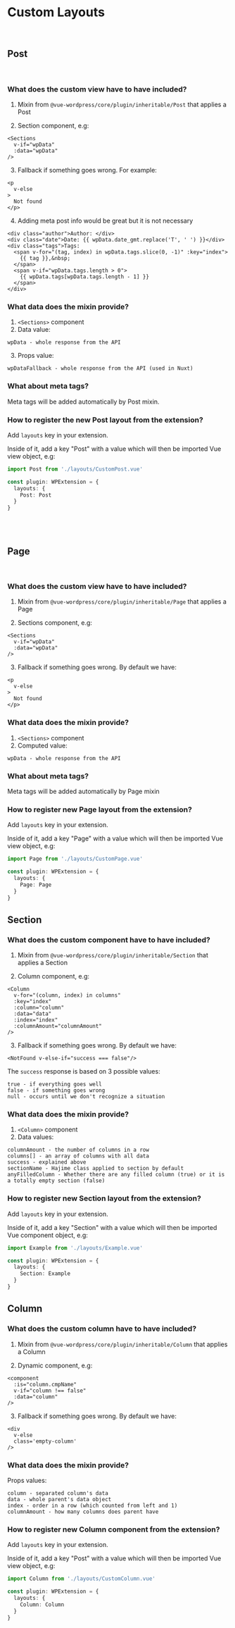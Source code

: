 # Custom Layouts

<br>

## Post

<br>

### What does the custom view have to have included?

1. Mixin from ```@vue-wordpress/core/plugin/inheritable/Post``` that applies a Post 

2. Section component, e.g:
```vue
<Sections
  v-if="wpData"
  :data="wpData"
/>
```
3. Fallback if something goes wrong. For example:
```vue
<p
  v-else
>
  Not found
</p>
```

4. Adding meta post info would be great but it is not necessary
```vue
<div class="author">Author: </div>
<div class="date">Date: {{ wpData.date_gmt.replace('T', ' ') }}</div>
<div class="tags">Tags: 
  <span v-for="(tag, index) in wpData.tags.slice(0, -1)" :key="index">
    {{ tag }},&nbsp;
  </span>
  <span v-if="wpData.tags.length > 0">
    {{ wpData.tags[wpData.tags.length - 1] }}
  </span>
</div>
```

### What data does the mixin provide?

1. `<Sections>` component
2. Data value:

```
wpData - whole response from the API
```
3. Props value:

```
wpDataFallback - whole response from the API (used in Nuxt)
```

### What about meta tags?
Meta tags will be added automatically by Post mixin.

### How to register the new Post layout from the extension?

Add `layouts` key in your extension.

Inside of it, add a key "Post" with a value which will then be imported Vue view object, e.g:

```ts
import Post from './layouts/CustomPost.vue'

const plugin: WPExtension = {
  layouts: {
    Post: Post
  }
}
```

<br>

<br>

## Page

<br>

### What does the custom view have to have included?

1. Mixin from ```@vue-wordpress/core/plugin/inheritable/Page``` that applies a Page 

2. Sections component, e.g:
```vue
<Sections
  v-if="wpData"
  :data="wpData"
/>
```
3. Fallback if something goes wrong. By default we have:
```vue
<p
  v-else
>
  Not found
</p>
```

### What data does the mixin provide?

1. `<Sections>` component
2. Computed value:

```
wpData - whole response from the API
```

### What about meta tags?
Meta tags will be added automatically by Page mixin

### How to register new Page layout from the extension?

Add `layouts` key in your extension.

Inside of it, add a key "Page" with a value which will then be imported Vue view object, e.g:

```ts
import Page from './layouts/CustomPage.vue'

const plugin: WPExtension = {
  layouts: {
    Page: Page
  }
}
```

## Section

### What does the custom component have to have included?

1. Mixin from ```@vue-wordpress/core/plugin/inheritable/Section``` that applies a Section 

2. Column component, e.g:
```vue
<Column
  v-for="(column, index) in columns"
  :key="index"
  :column="column"
  :data="data"
  :index="index"
  :columnAmount="columnAmount"
/>
```
3. Fallback if something goes wrong. By default we have:
```vue
<NotFound v-else-if="success === false"/>
```

The `success` response is based on 3 possible values:

```
true - if everything goes well   
false - if something goes wrong   
null - occurs until we don't recognize a situation
```

### What data does the mixin provide?

1. `<Column>` component
2. Data values:

```
columnAmount - the number of columns in a row
columns[] - an array of columns with all data
success - explained above
sectionName - Hajime class applied to section by default
anyFilledColumn - Whether there are any filled column (true) or it is a totally empty section (false)
```

### How to register new Section layout from the extension?

Add `layouts` key in your extension.

Inside of it, add a key "Section" with a value which will then be imported Vue component object, e.g:

```ts
import Example from './layouts/Example.vue'

const plugin: WPExtension = {
  layouts: {
    Section: Example
  }
}
```

## Column

### What does the custom column have to have included?

1. Mixin from ```@vue-wordpress/core/plugin/inheritable/Column``` that applies a Column 

2. Dynamic component, e.g:
```vue
<component
  :is="column.cmpName"
  v-if="column !== false"
  :data="column"
/>
```
3. Fallback if something goes wrong. By default we have:
```vue
<div 
  v-else
  class='empty-column'
/>
```

### What data does the mixin provide?

Props values:

```
column - separated column's data
data - whole parent's data object
index - order in a row (which counted from left and 1)
columnAmount - how many columns does parent have
```

### How to register new Column component from the extension?

Add `layouts` key in your extension.

Inside of it, add a key "Post" with a value which will then be imported Vue view object, e.g:

```ts
import Column from './layouts/CustomColumn.vue'

const plugin: WPExtension = {
  layouts: {
    Column: Column
  }
}
```
